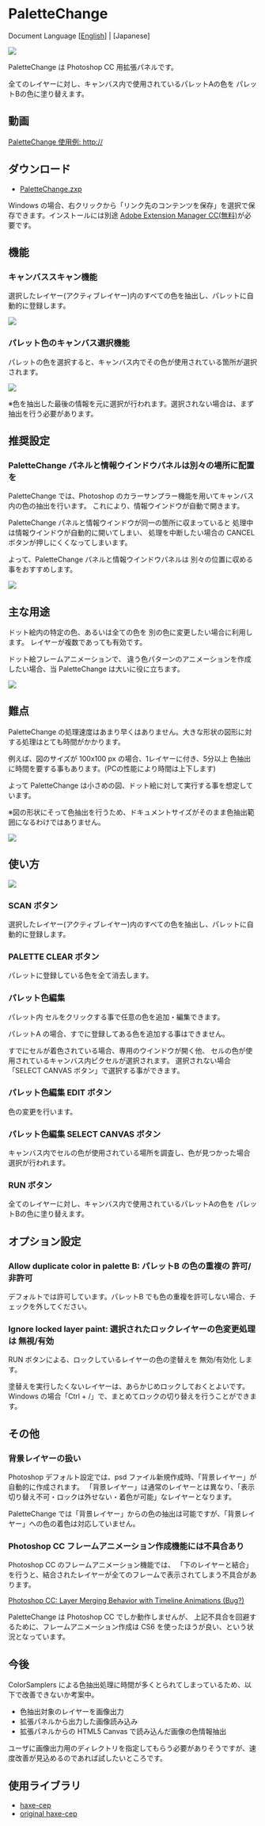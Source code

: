PaletteChange
=======

Document Language [[English](README.md)] | [Japanese]

![ ](assets/readme/main.png)

PaletteChange は Photoshop CC 用拡張パネルです。

全てのレイヤーに対し、キャンバス内で使用されているパレットAの色を パレットBの色に塗り替えます。

## 動画

[PaletteChange 使用例: http://]()

## ダウンロード

* [PaletteChange.zxp](https://raw.github.com/siratama/PaletteChange/master/download/PaletteChange.zxp)

Windows の場合、右クリックから「リンク先のコンテンツを保存」を選択で保存できます。インストールには別途 [Adobe Extension Manager CC(無料)](http://www.adobe.com/jp/exchange/em_download/)が必要です。

## 機能

### キャンバススキャン機能

選択したレイヤー(アクティブレイヤー)内のすべての色を抽出し、パレットに自動的に登録します。

![ ](assets/readme/feature_color_sampling.png)

### パレット色のキャンバス選択機能

パレットの色を選択すると、キャンバス内でその色が使用されている箇所が選択されます。

![ ](assets/readme/feature_select_color.png)

※色を抽出した最後の情報を元に選択が行われます。選択されない場合は、まず抽出を行う必要があります。

## 推奨設定

### PaletteChange パネルと情報ウインドウパネルは別々の場所に配置を

PaletteChange では、Photoshop のカラーサンプラー機能を用いてキャンバス内の色の抽出を行います。
これにより、情報ウインドウが自動で開きます。

PaletteChange パネルと情報ウインドウが同一の箇所に収まっていると
処理中は情報ウインドウが自動的に開いてしまい、
処理を中断したい場合の CANCEL ボタンが押しにくくなってしまいます。

よって、PaletteChange パネルと情報ウインドウパネルは
別々の位置に収める事をおすすめします。

![ ](assets/readme/recommend.png)

## 主な用途

ドット絵内の特定の色、あるいは全ての色を 別の色に変更したい場合に利用します。
レイヤーが複数であっても有効です。

ドット絵フレームアニメーションで、
違う色パターンのアニメーションを作成したい場合、当 PaletteChange は大いに役に立ちます。

![ ](assets/readme/main_use.png)

## 難点

PaletteChange の処理速度はあまり早くはありません。大きな形状の図形に対する処理はとても時間がかかります。

例えば、図のサイズが 100x100 px の場合、1レイヤーに付き、5分以上 色抽出に時間を要する事もあります。(PCの性能により時間は上下します)

よって PaletteChange は小さめの図、ドット絵に対して実行する事を想定しています。

※図の形状にそって色抽出を行うため、ドキュメントサイズがそのまま色抽出範囲になるわけではありません。

![ ](assets/readme/color_sampling_area.png)

## 使い方

![ ](assets/readme/how_to_use.png)

### SCAN ボタン

選択したレイヤー(アクティブレイヤー)内のすべての色を抽出し、パレットに自動的に登録します。

### PALETTE CLEAR ボタン

パレットに登録している色を全て消去します。

### パレット色編集

パレット内 セルをクリックする事で任意の色を追加・編集できます。

パレットA の場合、すでに登録してある色を追加する事はできません。

すでにセルが着色されている場合、専用のウインドウが開く他、
セルの色が使用されているキャンバス内ピクセルが選択されます。
選択されない場合「SELECT CANVAS ボタン」で選択する事ができます。

### パレット色編集 EDIT ボタン

色の変更を行います。

### パレット色編集 SELECT CANVAS ボタン

キャンバス内でセルの色が使用されている場所を調査し、色が見つかった場合 選択が行われます。

### RUN ボタン

全てのレイヤーに対し、キャンバス内で使用されているパレットAの色を パレットBの色に塗り替えます。

## オプション設定

### Allow duplicate color in palette B: パレットB の色の重複の 許可/非許可

デフォルトでは許可しています。パレットB でも色の重複を許可しない場合、チェックを外してください。

### Ignore locked layer paint: 選択されたロックレイヤーの色変更処理は 無視/有効

RUN ボタンによる、ロックしているレイヤーの色の塗替えを 無効/有効化 します。

塗替えを実行したくないレイヤーは、あらかじめロックしておくとよいです。
Windows の場合「Ctrl + /」で、まとめてロックの切り替えを行うことができます。

## その他 

### 背景レイヤーの扱い

Photoshop デフォルト設定では、psd ファイル新規作成時、「背景レイヤー」が自動的に作成されます。
「背景レイヤー」は通常のレイヤーとは異なり、「表示切り替え不可・ロックは外せない・着色が可能」なレイヤーとなります。

PaletteChange では「背景レイヤー」からの色の抽出は可能ですが、「背景レイヤー」への色の着色は対応していません。

### Photoshop CC フレームアニメーション作成機能には不具合あり

Photoshop CC のフレームアニメーション機能では、
「下のレイヤーと結合」を行うと、結合されたレイヤーが全てのフレームで表示されてしまう不具合があります。

[Photoshop CC: Layer Merging Behavior with Timeline Animations (Bug?)](https://forums.adobe.com/thread/1355933)

PaletteChange は Photoshop CC でしか動作しませんが、
上記不具合を回避するために、フレームアニメーション作成は CS6 を使ったほうが良い、という状況となっています。

## 今後

ColorSamplers による色抽出処理に時間が多くとられてしまっているため、以下で改善できないか考案中。

* 色抽出対象のレイヤーを画像出力
* 拡張パネルから出力した画像読み込み
* 拡張パネルからの HTML5 Canvas で読み込んだ画像の色情報抽出

ユーザに画像出力用のディレクトリを指定してもらう必要がありそうですが、速度改善が見込めるのであれば試したいところです。

## 使用ライブラリ

* [haxe-cep](https://github.com/siratama/haxe-cep)
* [original haxe-cep](https://github.com/tmskst/haxe-cep)
